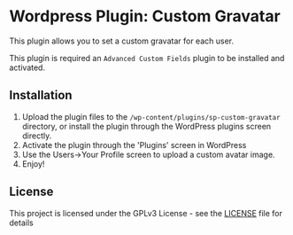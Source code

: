 # Wordpress Plugin: Custom Gravatar

This plugin allows you to set a custom gravatar for each user.

This plugin is required an `Advanced Custom Fields` plugin to be installed and activated.

## Installation

1. Upload the plugin files to the `/wp-content/plugins/sp-custom-gravatar` directory, or install the plugin through the WordPress plugins screen directly.
2. Activate the plugin through the 'Plugins' screen in WordPress
3. Use the Users->Your Profile screen to upload a custom avatar image.
4. Enjoy!

## License

This project is licensed under the GPLv3 License - see the [LICENSE](LICENSE) file for details
